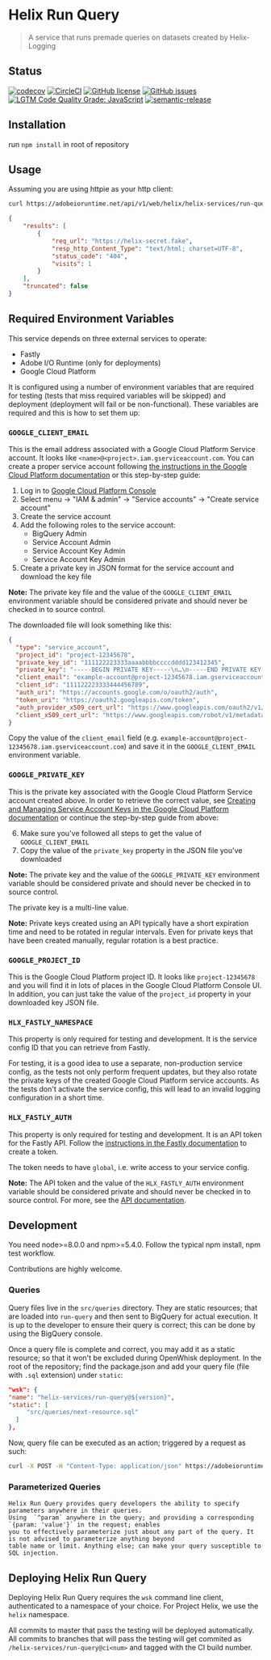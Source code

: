 # Helix Run Query
> A service that runs premade queries on datasets created by Helix-Logging
## Status
[![codecov](https://img.shields.io/codecov/c/github/adobe/helix-run-query.svg)](https://codecov.io/gh/adobe/helix-run-query)
[![CircleCI](https://img.shields.io/circleci/project/github/adobe/helix-run-query.svg)](https://circleci.com/gh/adobe/helix-run-query)
[![GitHub license](https://img.shields.io/github/license/adobe/helix-run-query.svg)](https://github.com/adobe/helix-run-query/blob/master/LICENSE.txt)
[![GitHub issues](https://img.shields.io/github/issues/adobe/helix-run-query.svg)](https://github.com/adobe/helix-run-query/issues)
[![LGTM Code Quality Grade: JavaScript](https://img.shields.io/lgtm/grade/javascript/g/adobe/helix-run-query.svg?logo=lgtm&logoWidth=18)](https://lgtm.com/projects/g/adobe/helix-run-query)
[![semantic-release](https://img.shields.io/badge/%20%20%F0%9F%93%A6%F0%9F%9A%80-semantic--release-e10079.svg)](https://github.com/semantic-release/semantic-release) 

## Installation
run ```npm install``` in root of repository

## Usage
Assuming you are using httpie as your http client:

```bash
curl https://adobeioruntime.net/api/v1/web/helix/helix-services/run-query@v1/next-resource?limit=20 
```

```json
{
    "results": [
        {
            "req_url": "https://helix-secret.fake",
            "resp_http_Content_Type": "text/html; charset=UTF-8",
            "status_code": "404",
            "visits": 1
        }
    ],
    "truncated": false
}
```

## Required Environment Variables

This service depends on three external services to operate:

- Fastly
- Adobe I/O Runtime (only for deployments)
- Google Cloud Platform

It is configured using a number of environment variables that are required for testing (tests that miss required variables will be skipped) and deployment (deployment will fail or be non-functional). These variables are required and this is how to set them up:

### `GOOGLE_CLIENT_EMAIL`

This is the email address associated with a Google Cloud Platform Service account. It looks like `<name>@<project>.iam.gserviceaccount.com`. You can create a proper service account following [the instructions in the Google Cloud Platform documentation](https://cloud.google.com/iam/docs/creating-managing-service-accounts) or this step-by-step guide:

1. Log in to [Google Cloud Platform Console](https://console.cloud.google.com)
2. Select menu → "IAM & admin" → "Service accounts" → "Create service account"
3. Create the service account
4. Add the following roles to the service account:
   * BigQuery Admin
   * Service Account Admin
   * Service Account Key Admin
   * Service Account Key Admin
5. Create a private key in JSON format for the service account and download the key file

**Note:** The private key file and the value of the `GOOGLE_CLIENT_EMAIL` environment variable should be considered private and should never be checked in to source control.

The downloaded file will look something like this:

```json
{
  "type": "service_account",
  "project_id": "project-12345678",
  "private_key_id": "111122223333aaaabbbbccccdddd123412345",
  "private_key": "-----BEGIN PRIVATE KEY-----\n…\n-----END PRIVATE KEY-----\n",
  "client_email": "example-account@project-12345678.iam.gserviceaccount.com",
  "client_id": "111122223333444456789",
  "auth_uri": "https://accounts.google.com/o/oauth2/auth",
  "token_uri": "https://oauth2.googleapis.com/token",
  "auth_provider_x509_cert_url": "https://www.googleapis.com/oauth2/v1/certs",
  "client_x509_cert_url": "https://www.googleapis.com/robot/v1/metadata/x509/example-account%40project-12345678.iam.gserviceaccount.com"
}
```

Copy the value of the `client_email` field (e.g. `example-account@project-12345678.iam.gserviceaccount.com`) and save it in the `GOOGLE_CLIENT_EMAIL` environment variable.

### `GOOGLE_PRIVATE_KEY`

This is the private key associated with the Google Cloud Platform Service account created above. In order to retrieve the correct value, see [Creating and Managing Service Account Keys in the Google Cloud Platform documentation](https://cloud.google.com/iam/docs/creating-managing-service-account-keys) or continue the step-by-step guide from above:

6. Make sure you've followed all steps to get the value of `GOOGLE_CLIENT_EMAIL`
7. Copy the value of the `private_key` property in the JSON file you've downloaded

**Note:** The private key and the value of the `GOOGLE_PRIVATE_KEY` environment variable should be considered private and should never be checked in to source control.

The private key is a multi-line value.

**Note:** Private keys created using an API typically have a short expiration time and need to be rotated in regular intervals. Even for private keys that have been created manually, regular rotation is a best practice.

### `GOOGLE_PROJECT_ID`

This is the Google Cloud Platform project ID. It looks like `project-12345678` and you will find it in lots of places in the Google Cloud Platform Console UI. In addition, you can just take the value of the `project_id` property in your downloaded key JSON file.

### `HLX_FASTLY_NAMESPACE`

This property is only required for testing and development. It is the service config ID that you can retrieve from Fastly.

For testing, it is a good idea to use a separate, non-production service config, as the tests not only perform frequent updates, but they also rotate the private keys of the created Google Cloud Platform service accounts. As the tests don't activate the service config, this will lead to an invalid logging configuration in a short time.

### `HLX_FASTLY_AUTH`

This property is only required for testing and development. It is an API token for the Fastly API. Follow the [instructions in the Fastly documentation](https://docs.fastly.com/guides/account-management-and-security/using-api-tokens) to create a token.

The token needs to have `global`, i.e. write access to your service config.


**Note:** The API token and the value of the `HLX_FASTLY_AUTH` environment variable should be considered private and should never be checked in to source control.
For more, see the [API documentation](docs/API.md).

## Development

You need node>=8.0.0 and npm>=5.4.0. Follow the typical npm install, npm test workflow.

Contributions are highly welcome.

### Queries

Query files live in the `src/queries` directory. They are static resources; that are loaded into `run-query` and
then sent to BigQuery for actual execution. It is up to the developer to ensure their query is correct; this 
can be done by using the BigQuery console.

Once a query file is complete and correct, you may add it as a static resource; so that it won't be excluded during OpenWhisk deployment.
In the root of the repository; find the package.json and add your query file (file with `.sql` extension) under `static`: 

```json
"wsk": {
"name": "helix-services/run-query@${version}",
"static": [
     "src/queries/next-resource.sql"
  ]
},
```

Now, query file can be executed as an action; triggered by a request as such: 

```bash
curl -X POST -H "Content-Type: application/json" https://adobeioruntime.net/api/v1/w/helix-services/run-query@v1/next-resource -d '{"service":"secretService", "token":"secretToken", "queryParam1":"value"}'
```

### Parameterized Queries

    Helix Run Query provides query developers the ability to specify parameters anywhere in their queries. 
    Using  `^param` anywhere in the query; and providing a corresponding `{param: 'value'}` in the request; enables 
    you to effectively parameterize just about any part of the query. It is not advised to parameterize anything beyond 
    table name or limit. Anything else; can make your query susceptible to SQL injection. 

## Deploying Helix Run Query

Deploying Helix Run Query requires the `wsk` command line client, authenticated to a namespace of your choice. For Project Helix, we use the `helix` namespace.

All commits to master that pass the testing will be deployed automatically. All commits to branches that will pass the testing will get commited as `/helix-services/run-query@ci<num>` and tagged with the CI build number.
